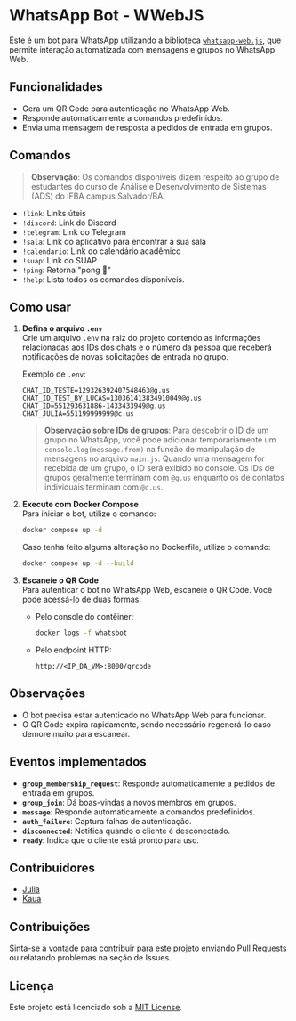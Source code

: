 # WhatsApp Bot - WWebJS

Este é um bot para WhatsApp utilizando a biblioteca [`whatsapp-web.js`](https://github.com/pedroslopez/whatsapp-web.js), que permite interação automatizada com mensagens e grupos no WhatsApp Web.

## Funcionalidades

- Gera um QR Code para autenticação no WhatsApp Web.
- Responde automaticamente a comandos predefinidos.
- Envia uma mensagem de resposta a pedidos de entrada em grupos.
## Comandos

> **Observação**: Os comandos disponíveis dizem respeito ao grupo de estudantes do curso de Análise e Desenvolvimento de Sistemas (ADS) do IFBA campus Salvador/BA:

- `!link`: Links úteis  
- `!discord`: Link do Discord  
- `!telegram`: Link do Telegram  
- `!sala`: Link do aplicativo para encontrar a sua sala  
- `!calendario`: Link do calendário acadêmico  
- `!suap`: Link do SUAP  
- `!ping`: Retorna "pong 🏓"  
- `!help`: Lista todos os comandos disponíveis.  

## Como usar

1. **Defina o arquivo `.env`**  
   Crie um arquivo `.env` na raiz do projeto contendo as informações relacionadas aos IDs dos chats e o número da pessoa que receberá notificações de novas solicitações de entrada no grupo.

   Exemplo de `.env`:
   ```properties
   CHAT_ID_TESTE=129326392407548463@g.us
   CHAT_ID_TEST_BY_LUCAS=130361413834910049@g.us
   CHAT_ID=551293631886-1433433949@g.us
   CHAT_JULIA=551199999999@c.us
   ```

   > **Observação sobre IDs de grupos**: Para descobrir o ID de um grupo no WhatsApp, você pode adicionar temporariamente um `console.log(message.from)` na função de manipulação de mensagens no arquivo `main.js`. Quando uma mensagem for recebida de um grupo, o ID será exibido no console. Os IDs de grupos geralmente terminam com `@g.us` enquanto os de contatos individuais terminam com `@c.us`.

2. **Execute com Docker Compose**  
   Para iniciar o bot, utilize o comando:
   ```bash
   docker compose up -d
   ```
   
   Caso tenha feito alguma alteração no Dockerfile, utilize o comando:
   ```bash
   docker compose up -d --build
   ```

3. **Escaneie o QR Code**  
   Para autenticar o bot no WhatsApp Web, escaneie o QR Code. Você pode acessá-lo de duas formas:
   - Pelo console do contêiner:
     ```bash
     docker logs -f whatsbot
     ```
   - Pelo endpoint HTTP:
     ```
     http://<IP_DA_VM>:8000/qrcode
     ```

## Observações

- O bot precisa estar autenticado no WhatsApp Web para funcionar.
- O QR Code expira rapidamente, sendo necessário regenerá-lo caso demore muito para escanear.

## Eventos implementados

- **`group_membership_request`**: Responde automaticamente a pedidos de entrada em grupos.
- **`group_join`**: Dá boas-vindas a novos membros em grupos.
- **`message`**: Responde automaticamente a comandos predefinidos.
- **`auth_failure`**: Captura falhas de autenticação.
- **`disconnected`**: Notifica quando o cliente é desconectado.
- **`ready`**: Indica que o cliente está pronto para uso.

## Contribuidores

- [Julia](https://github.com/nanotecnologista)
- [Kaua](https://github.com/KauaBR0)

## Contribuições

Sinta-se à vontade para contribuir para este projeto enviando Pull Requests ou relatando problemas na seção de Issues.

## Licença

Este projeto está licenciado sob a [MIT License](LICENSE).